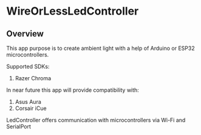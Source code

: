 WireOrLessLedController
=======================
Overview
--------
This app purpose is to create ambient light with a help of Arduino or ESP32 microcontrollers.

Supported SDKs:
1. Razer Chroma

In near future this app will provide compatibility with:
1. Asus Aura
2. Corsair iCue

LedController offers communication with microcontrollers via Wi-Fi and SerialPort